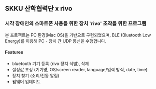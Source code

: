 

## SKKU 산학협력단 x rivo


### 시각 장애인의 스마트폰 사용을 위한 장치 'rivo' 조작을 위한 프로그램

본 프로젝트는 PC 환경(Mac OS)을 기반으로 구현되었으며,
BLE (Bluetooth Low Energy)를 이용해 PC - 장치 간 UDP 통신을 수행합니다.

#### Features
* bluetooth 기기 등록 (rivo 장치 식별), 삭제
* 설정값 조정 (기기명, OS/screen reader, language/입력 방식, date, time) 
* 장치 찾기 (소리/진동 알림)
* 펌웨어 업데이트
